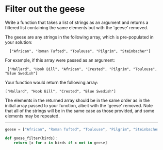 # Filter out the geese

Write a function that takes a list of strings as an argument and returns a filtered list containing the same elements but with the 'geese' removed.

The geese are any strings in the following array, which is pre-populated in your solution:

```
  ["African", "Roman Tufted", "Toulouse", "Pilgrim", "Steinbacher"]
```
For example, if this array were passed as an argument:

```
 ["Mallard", "Hook Bill", "African", "Crested", "Pilgrim", "Toulouse", "Blue Swedish"]
```
Your function would return the following array:

```
["Mallard", "Hook Bill", "Crested", "Blue Swedish"]
```
The elements in the returned array should be in the same order as in the initial array passed to your function, albeit with the 'geese' removed. Note that all of the strings will be in the same case as those provided, and some elements may be repeated.

---

```py
geese = ["African", "Roman Tufted", "Toulouse", "Pilgrim", "Steinbacher"]

def goose_filter(birds):
    return [x for x in birds if x not in geese]
```
